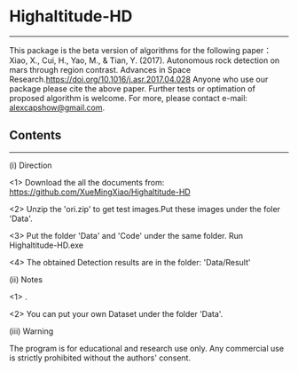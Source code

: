 # Highaltitude-HD
------------------------
This package is the beta version of algorithms for the following paper： Xiao, X., Cui, H., Yao, M., & Tian, Y. (2017). Autonomous rock detection on mars through region contrast. Advances in Space Research.https://doi.org/10.1016/j.asr.2017.04.028 
Anyone who use our package please cite the above paper. Further tests or optimation of proposed algorithm is welcome. For more, please contact e-mail: alexcapshow@gmail.com.
## Contents
-----------------------------
(i) Direction

<1> Download the all the documents from: https://github.com/XueMingXiao/Highaltitude-HD

<2> Unzip the 'ori.zip' to get test images.Put these images under the foler 'Data'.

<3> Put the folder 'Data' and 'Code' under the same folder. Run Highaltitude-HD.exe

<4> The obtained Detection results are in the folder: 'Data/Result'

(ii) Notes

<1> .

<2> You can put your own Dataset under the folder 'Data'.

(iii) Warning

The program is for educational and research use only. Any commercial use is strictly prohibited without the authors' consent.
